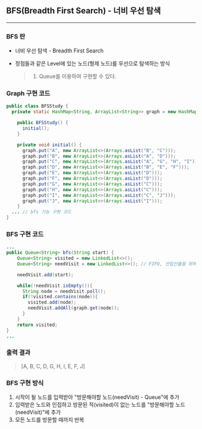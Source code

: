 ## BFS(Breadth First Search) - 너비 우선 탐색

---

### BFS 란

- 너비 우선 탐색 - Breadth First Search

- 정점들과 같은 Level에 있는 노드(형제 노드)를 우선으로 탐색하는 방식

  > 1. Queue를 이용하여 구현할 수 있다.

### Graph 구현 코드 

```java
public class BFSStudy {
  private static HashMap<String, ArrayList<String>> graph = new HashMap<>();

    public BFSStudy() {
      initial();
    }

    private void initial() {
      graph.put("A", new ArrayList<>(Arrays.asList("B", "C")));
      graph.put("B", new ArrayList<>(Arrays.asList("A", "D")));
      graph.put("C", new ArrayList<>(Arrays.asList("A", "G", "H", "I")));
      graph.put("D", new ArrayList<>(Arrays.asList("B", "E", "F")));
      graph.put("E", new ArrayList<>(Arrays.asList("D")));
      graph.put("F", new ArrayList<>(Arrays.asList("D")));
      graph.put("G", new ArrayList<>(Arrays.asList("C")));
      graph.put("H", new ArrayList<>(Arrays.asList("C")));
      graph.put("I", new ArrayList<>(Arrays.asList("C", "J")));
      graph.put("J", new ArrayList<>(Arrays.asList("I")));
    }
  ... // bfs 기능 구현 코드 
}
```

### BFS 구현 코드

```java
...
public Queue<String> bfs(String start) {
    Queue<String> visited = new LinkedList<>();
    Queue<String> needVisit = new LinkedList<>(); // FIFO, 선입선출을 위해 Queue 자료구조를 이용

    needVisit.add(start);

    while(!needVisit.isEmpty()){
      String node = needVisit.poll();
      if(!visited.contains(node)){
        visited.add(node);
        needVisit.addAll(graph.get(node));
      }
    }
    return visited;
}
...
```

### 출력 결과

> [A, B, C, D, G, H, I, E, F, J]

### BFS 구현 방식

1. 시작이 될 노드를 입력받아 "방문해야할 노드(needVisit) - Queue"에 추가
2. 입력받은 노드와 인접하고 방문된 적(visited)이 없는 노드를 "방문해야할 노드(needVisit)"에 추가
3. 모든 노드를 방문할 때까지 반복




